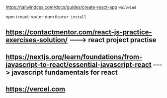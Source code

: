 https://tailwindcss.com/docs/guides/create-react-app  `wailwind`

npm i react-router-dom   `Router install`

## https://contactmentor.com/react-js-practice-exercises-solution/            ---> react project practise 
## https://nextjs.org/learn/foundations/from-javascript-to-react/essential-javascript-react        ---> javascript fundamentals for react
##  https://vercel.com
